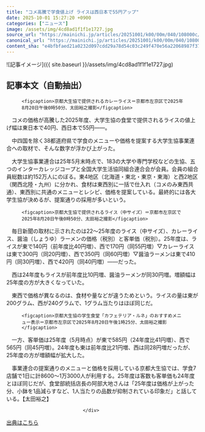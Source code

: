 ```yaml
---
title: "コメ高騰で学食値上げ ライスは西日本で55円アップ"
date: 2025-10-01 15:27:20 +0900
categories: ["ニュース"]
image: /assets/img/4cd8ad1f1f1e1727.jpg
source_url: "https://mainichi.jp/articles/20251001/k00/00m/040/108000c/"
canonical_url: "https://mainichi.jp/articles/20251001/k00/00m/040/108000c/"
content_sha: "e4bfbfaed21a0232d097cdd29a78d54c03c249f470e56a22068987f375bbc2a0"
---
```


![記事イメージ]({{ site.baseurl }}/assets/img/4cd8ad1f1f1e1727.jpg)

## 記事本文（自動抽出）
<div><section class="articledetail-body" id="articledetail-body">




<div class="articledetail-image-left">
  <figure>
    
    <figcaption>京都大生協で提供されるカレーライス＝京都市左京区で2025年8月20日午後0時50分、太田裕之撮影</figcaption>
    
  </figure>
</div>

<p>　コメの価格が高騰した2025年度、大学生協の食堂で提供されるライスの値上げ幅は東日本で40円、西日本で55円――。</p>

<p>　中四国を除く38都道府県で学食のメニューや価格を提案する大学生協事業連合への取材で、そんな数字が浮かび上がった。</p>

	


<p>　大学生協事業連合は25年5月末時点で、183の大学や専門学校などの生協、五つのインターカレッジコープと全国大学生活協同組合連合会が会員。会員の組合員総数は約152万人にのぼる。東4地区（北海道・東北・東京・東海）と西2地区（関西北陸・九州）に分かれ、食材は東西別に一括で仕入れ（コメのみ東西共通）、東西別に共通のメニューとレシピ、価格を提案している。最終的には各大学生協が決めるが、提案通りの採用が多いという。</p>



<div class="articledetail-image-left">
  <figure>
    
    <figcaption>京都大生協で提供されるライス（中サイズ）＝京都市左京区で2025年8月20日午後0時50分、太田裕之撮影</figcaption>
    
  </figure>
</div>

<p>　毎日新聞の取材に示されたのは22～25年度のライス（中サイズ）、カレーライス、醤油（しょうゆ）ラーメンの価格（税別）と客単価（税別）。25年度は、ライスが東で140円（前年度比40円増）、西で170円（同55円増）▽カレーライスは東で300円（同20円増）、西で350円（同60円増）▽醤油ラーメンは東で410円（同30円増）、西で420円（同40円増）――だった。</p>

	


<p>　西は24年度もライスが前年度比10円増、醤油ラーメンが同30円増。増額幅は25年度の方が大きくなっていた。</p>

<p>　東西で価格が異なるのは、食材や量などが違うためという。ライスの量は東が200グラム、西が240グラムで、1グラム当たりはほぼ同じだ。</p>

	




<div class="articledetail-image2-left">
  <figure>
    
    <figcaption>京都大生協の学生食堂「カフェテリア・ルネ」のおすすめメニュー表示＝京都市左京区で2025年8月20日午後1時25分、太田裕之撮影</figcaption>
    
  </figure>
</div>

<p>　一方、客単価は25年度（5月時点）が東で585円（24年度比41円増）、西で565円（同45円増）。24年度も東は前年度比21円増、西は同28円増だったが、25年度の方が増額幅が拡大した。</p>

<p>　事業連合の提案通りのメニューと価格を採用している京都大生協では、学食7店舗で1日に計8600～1万3000人が利用する。25年度は客数も客単価も24年度とほぼ同じだが、食堂部統括店長の阿部大地さんは「25年度は価格が上がった分、小鉢を1品減らすなど、1人当たりの品数が抑制されている印象だ」と話している。【太田裕之】</p>


</section>






								</div>

[出典はこちら](https://mainichi.jp/articles/20251001/k00/00m/040/108000c/)

